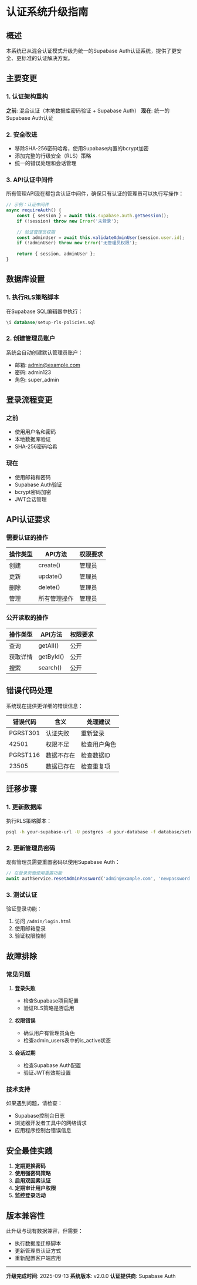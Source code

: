 # 认证系统升级指南

## 概述

本系统已从混合认证模式升级为统一的Supabase Auth认证系统，提供了更安全、更标准的认证解决方案。

## 主要变更

### 1. 认证架构重构

**之前**: 混合认证（本地数据库密码验证 + Supabase Auth）
**现在**: 统一的Supabase Auth认证

### 2. 安全改进

- 移除SHA-256密码哈希，使用Supabase内置的bcrypt加密
- 添加完整的行级安全（RLS）策略
- 统一的错误处理和会话管理

### 3. API认证中间件

所有管理API现在都包含认证中间件，确保只有认证的管理员可以执行写操作：

```javascript
// 示例：认证中间件
async requireAuth() {
    const { session } = await this.supabase.auth.getSession();
    if (!session) throw new Error('未登录');
    
    // 验证管理员权限
    const adminUser = await this.validateAdminUser(session.user.id);
    if (!adminUser) throw new Error('无管理员权限');
    
    return { session, adminUser };
}
```

## 数据库设置

### 1. 执行RLS策略脚本

在Supabase SQL编辑器中执行：

```sql
\i database/setup-rls-policies.sql
```

### 2. 创建管理员账户

系统会自动创建默认管理员账户：
- 邮箱: admin@example.com
- 密码: admin123
- 角色: super_admin

## 登录流程变更

### 之前
- 使用用户名和密码
- 本地数据库验证
- SHA-256密码哈希

### 现在
- 使用邮箱和密码  
- Supabase Auth验证
- bcrypt密码加密
- JWT会话管理

## API认证要求

### 需要认证的操作

| 操作类型 | API方法 | 权限要求 |
|---------|---------|----------|
| 创建 | create() | 管理员 |
| 更新 | update() | 管理员 |
| 删除 | delete() | 管理员 |
| 管理 | 所有管理操作 | 管理员 |

### 公开读取的操作

| 操作类型 | API方法 | 权限要求 |
|---------|---------|----------|
| 查询 | getAll() | 公开 |
| 获取详情 | getById() | 公开 |
| 搜索 | search() | 公开 |

## 错误代码处理

系统现在提供更详细的错误信息：

| 错误代码 | 含义 | 处理建议 |
|---------|------|----------|
| PGRST301 | 认证失败 | 重新登录 |
| 42501 | 权限不足 | 检查用户角色 |
| PGRST116 | 数据不存在 | 检查数据ID |
| 23505 | 数据已存在 | 检查重复项 |

## 迁移步骤

### 1. 更新数据库

执行RLS策略脚本：
```bash
psql -h your-supabase-url -U postgres -d your-database -f database/setup-rls-policies.sql
```

### 2. 更新管理员密码

现有管理员需要重置密码以使用Supabase Auth：

```javascript
// 在登录页面使用重置功能
await authService.resetAdminPassword('admin@example.com', 'newpassword');
```

### 3. 测试认证

验证登录功能：
1. 访问 `/admin/login.html`
2. 使用邮箱登录
3. 验证权限控制

## 故障排除

### 常见问题

1. **登录失败**
   - 检查Supabase项目配置
   - 验证RLS策略是否启用

2. **权限错误**
   - 确认用户有管理员角色
   - 检查admin_users表中的is_active状态

3. **会话过期**
   - 检查Supabase Auth配置
   - 验证JWT有效期设置

### 技术支持

如果遇到问题，请检查：
- Supabase控制台日志
- 浏览器开发者工具中的网络请求
- 应用程序控制台错误信息

## 安全最佳实践

1. **定期更换密码**
2. **使用强密码策略**
3. **启用双因素认证**
4. **定期审计用户权限**
5. **监控登录活动**

## 版本兼容性

此升级与现有数据兼容，但需要：
- 执行数据库迁移脚本
- 更新管理员认证方式
- 重新配置客户端应用

---

**升级完成时间**: 2025-09-13
**系统版本**: v2.0.0
**认证提供商**: Supabase Auth